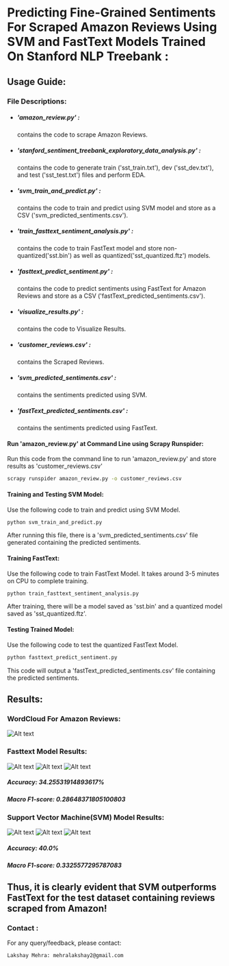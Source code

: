 # Predicting Fine-Grained Sentiments For Scraped Amazon Reviews Using SVM and FastText Models Trained On Stanford NLP Treebank :


## Usage Guide:

### File Descriptions:

* ##### 'amazon_review.py' :
    contains the code to scrape Amazon Reviews.
* ##### 'stanford_sentiment_treebank_exploratory_data_analysis.py' :
    contains the code to generate train ('sst_train.txt'), dev ('sst_dev.txt'), and test ('sst_test.txt') files and perform EDA.
* ##### 'svm_train_and_predict.py' :
    contains the code to train and predict using SVM model and store as a CSV ('svm_predicted_sentiments.csv').
* ##### 'train_fasttext_sentiment_analysis.py' :
    contains the code to train FastText model and store non-quantized('sst.bin') as well as quantized('sst_quantized.ftz') models.
* ##### 'fasttext_predict_sentiment.py' :
    contains the code to predict sentiments using FastText for Amazon Reviews and store as a CSV ('fastText_predicted_sentiments.csv').
* ##### 'visualize_results.py' :
    contains the code to Visualize Results.
* ##### 'customer_reviews.csv' : 
    contains the Scraped Reviews.
* ##### 'svm_predicted_sentiments.csv' :
    contains the sentiments predicted using SVM.
* ##### 'fastText_predicted_sentiments.csv' :
    contains the sentiments predicted using FastText.

#### Run 'amazon_review.py' at Command Line using Scrapy Runspider:

Run this code from the command line to run 'amazon_review.py' and store results as 'customer_reviews.csv'
```bash
scrapy runspider amazon_review.py -o customer_reviews.csv
```

#### Training and Testing SVM Model:
Use the following code to train and predict using SVM Model.

```bash
python svm_train_and_predict.py
```

After running this file, there is a 'svm_predicted_sentiments.csv' file generated containing the predicted sentiments.

#### Training FastText:
Use the following code to train FastText Model. It takes around 3-5 minutes on CPU to complete training.

```bash
python train_fasttext_sentiment_analysis.py
```

After training, there will be a model saved as 'sst.bin' and a quantized model saved as 'sst_quantized.ftz'.

#### Testing Trained Model:

Use the following code to test the quantized FastText Model.

```bash
python fasttext_predict_sentiment.py
```
This code will output a 'fastText_predicted_sentiments.csv' file containing the predicted sentiments.


## Results:

### WordCloud For Amazon Reviews:
![Alt text](Figure_7.png?raw=true "Figure_7")

### Fasttext Model Results:
![Alt text](Figure_1.png?raw=true "Figure_1")
![Alt text](Figure_2.png?raw=true "Figure_2")
![Alt text](Figure_3.png?raw=true "Figure_3")

##### Accuracy: 34.25531914893617%
##### Macro F1-score: 0.28648371805100803

### Support Vector Machine(SVM) Model Results:
![Alt text](Figure_4.png?raw=true "Figure_4")
![Alt text](Figure_5.png?raw=true "Figure_5")
![Alt text](Figure_6.png?raw=true "Figure_6")

##### Accuracy: 40.0% 
##### Macro F1-score: 0.3325577295787083

## Thus, it is clearly evident that SVM outperforms FastText for the test dataset containing reviews scraped from Amazon!


### Contact :
For any query/feedback, please contact:
```
Lakshay Mehra: mehralakshay2@gmail.com
```

